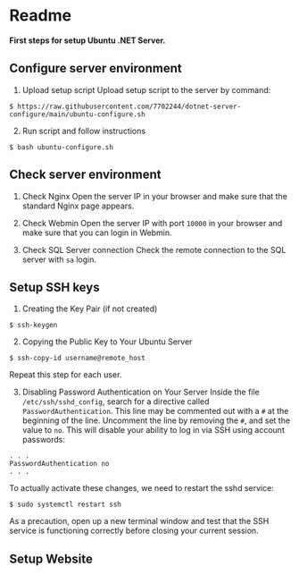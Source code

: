 # Readme
**First steps for setup Ubuntu .NET Server.**

## Configure server environment

1. Upload setup script
Upload setup script to the server by command:
```
$ https://raw.githubusercontent.com/7702244/dotnet-server-configure/main/ubuntu-configure.sh
```

2. Run script and follow instructions
```
$ bash ubuntu-configure.sh
```

## Check server environment

1. Check Nginx
Open the server IP in your browser and make sure that the standard Nginx page appears.

2. Check Webmin
Open the server IP with port `10000` in your browser and make sure that you can login in Webmin.

3. Check SQL Server connection
Check the remote connection to the SQL server with `sa` login.

## Setup SSH keys

1. Creating the Key Pair (if not created)
```
$ ssh-keygen
```

2. Copying the Public Key to Your Ubuntu Server
```
$ ssh-copy-id username@remote_host
```
Repeat this step for each user.

3. Disabling Password Authentication on Your Server
Inside the file `/etc/ssh/sshd_config`, search for a directive called `PasswordAuthentication`. This line may be commented out with a `#` at the beginning of the line. Uncomment the line by removing the `#`, and set the value to `no`. This will disable your ability to log in via SSH using account passwords:
```
. . .
PasswordAuthentication no
. . .
```

To actually activate these changes, we need to restart the sshd service:
```
$ sudo systemctl restart ssh
```
As a precaution, open up a new terminal window and test that the SSH service is functioning correctly before closing your current session.

## Setup Website
